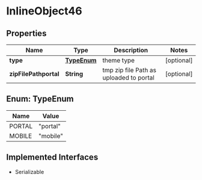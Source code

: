 

# InlineObject46

## Properties

Name | Type | Description | Notes
------------ | ------------- | ------------- | -------------
**type** | [**TypeEnum**](#TypeEnum) | theme type |  [optional]
**zipFilePathportal** | **String** | tmp zip file Path as uploaded to portal |  [optional]



## Enum: TypeEnum

Name | Value
---- | -----
PORTAL | &quot;portal&quot;
MOBILE | &quot;mobile&quot;


## Implemented Interfaces

* Serializable



